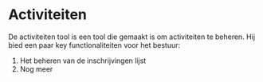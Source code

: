 # Activiteiten

De activiteiten tool is een tool die gemaakt is om activiteiten te beheren. Hij bied een paar key functionaliteiten voor het bestuur:
1. Het beheren van de inschrijvingen lijst
2. Nog meer